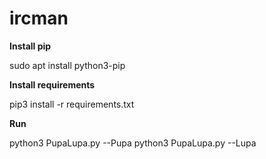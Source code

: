# ircman

**Install pip**

sudo apt install python3-pip

**Install requirements**

pip3 install -r requirements.txt

**Run**

python3 PupaLupa.py --Pupa
python3 PupaLupa.py --Lupa
